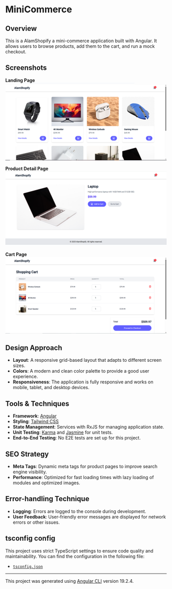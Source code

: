 # MiniCommerce

## Overview
This is a AlamShopify a mini-commerce application built with Angular. It allows users to browse products, add them to the cart, and run a mock checkout.

## Screenshots

**Landing Page**
![Landing Page](./public/images/landing-page.png)

**Product Detail Page**
![Product Detail Page](./public/images/product-slug-page.png)

**Cart Page**
![Cart Page](./public/images/cart-page.png)


## Design Approach
- **Layout**: A responsive grid-based layout that adapts to different screen sizes.
- **Colors**: A modern and clean color palette to provide a good user experience.
- **Responsiveness**: The application is fully responsive and works on mobile, tablet, and desktop devices.

## Tools & Techniques
- **Framework**: [Angular](https://angular.io/)
- **Styling**: [Tailwind CSS](https://tailwindcss.com/)
- **State Management**: Services with RxJS for managing application state.
- **Unit Testing**: [Karma](https://karma-runner.github.io) and [Jasmine](https://jasmine.github.io/) for unit tests.
- **End-to-End Testing**: No E2E tests are set up for this project.

## SEO Strategy
- **Meta Tags**: Dynamic meta tags for product pages to improve search engine visibility.
- **Performance**: Optimized for fast loading times with lazy loading of modules and optimized images.

## Error-handling Technique
- **Logging**: Errors are logged to the console during development.
- **User Feedback**: User-friendly error messages are displayed for network errors or other issues.

## tsconfig config
This project uses strict TypeScript settings to ensure code quality and maintainability. You can find the configuration in the following file:
- [`tsconfig.json`](./tsconfig.json)

---

This project was generated using [Angular CLI](https://github.com/angular/angular-cli) version 19.2.4.


